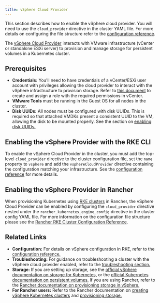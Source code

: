 ```yaml
---
title: vSphere Cloud Provider
---
```


This section describes how to enable the vSphere cloud provider. You will need to use the `cloud_provider` directive in the cluster YAML file. For more details on configuring the file structure refer to the [configuration reference](./config-reference/config-reference.md).

The [vSphere Cloud Provider](https://vmware.github.io/vsphere-storage-for-kubernetes/documentation/) interacts with VMware infrastructure (vCenter or standalone ESXi server) to provision and manage storage for persistent volumes in a Kubernetes cluster.

## Prerequisites

- **Credentials:** You'll need to have credentials of a vCenter/ESXi user account with privileges allowing the cloud provider to interact with the vSphere infrastructure to provision storage. Refer to [this document](https://vmware.github.io/vsphere-storage-for-kubernetes/documentation/vcp-roles.html) to create and assign a role with the required permissions in vCenter.
- **VMware Tools** must be running in the Guest OS for all nodes in the cluster.
- **Disk UUIDs:** All nodes must be configured with disk UUIDs. This is required so that attached VMDKs present a consistent UUID to the VM, allowing the disk to be mounted properly. See the section on [enabling disk UUIDs.](./enabling-uuid/enabling-uuid.md)

## Enabling the vSphere Provider with the RKE CLI

To enable the vSphere Cloud Provider in the cluster, you must add the top-level `cloud_provider` directive to the cluster configuration file, set the `name` property to `vsphere` and add the `vsphereCloudProvider` directive containing the configuration matching your infrastructure. See the [configuration reference](./config-reference/config-reference.md) for more details.

## Enabling the vSphere Provider in Rancher

When provisioning Kubernetes using [RKE clusters](https://ranchermanager.docs.rancher.com/pages-for-subheaders/launch-kubernetes-with-rancher) in Rancher, the vSphere Cloud Provider can be enabled by configuring the `cloud_provider` directive nested under the `rancher_kubernetes_engine_config` directive in the cluster config YAML file. For more information on the configuration file structure please see the [Rancher RKE Cluster Configuration Reference](https://ranchermanager.docs.rancher.com/reference-guides/cluster-configuration/rancher-server-configuration/rke1-cluster-configuration#config-file-structure-in-rancher).

## Related Links

- **Configuration:** For details on vSphere configuration in RKE, refer to the [configuration reference.](./config-reference/config-reference.md)
- **Troubleshooting:** For guidance on troubleshooting a cluster with the vSphere cloud provider enabled, refer to the [troubleshooting section.](./troubleshooting/troubleshooting.md)
- **Storage:** If you are setting up storage, see the [official vSphere documentation on storage for Kubernetes,](https://vmware.github.io/vsphere-storage-for-kubernetes/documentation/) or the [official Kubernetes documentation on persistent volumes.](https://kubernetes.io/docs/concepts/storage/persistent-volumes/) If you are using Rancher, refer to the [Rancher documentation on provisioning storage in vSphere.](https://ranchermanager.docs.rancher.com/how-to-guides/new-user-guides/manage-clusters/provisioning-storage-examples/vsphere-storage#docusaurus_skipToContent_fallback)
- **For Rancher users:** Refer to the Rancher documentation on [creating vSphere Kubernetes clusters](https://ranchermanager.docs.rancher.com/pages-for-subheaders/vsphere) and [provisioning storage.](https://ranchermanager.docs.rancher.com/how-to-guides/new-user-guides/manage-clusters/provisioning-storage-examples/vsphere-storage#docusaurus_skipToContent_fallback)
